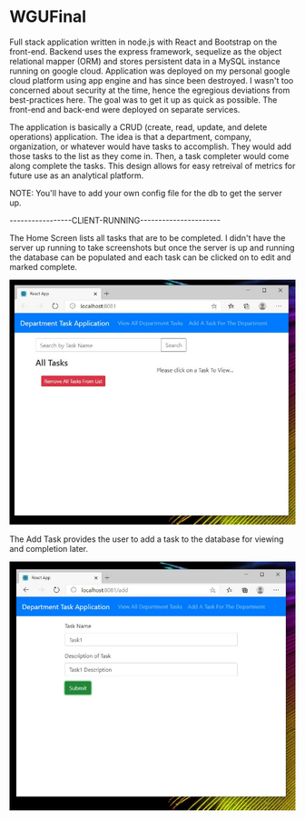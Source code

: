 # WGUFinal

Full stack application written in node.js with React and Bootstrap on the front-end. Backend uses the express framework,
sequelize as the object relational mapper (ORM) and stores persistent data in a MySQL instance running on google cloud. 
Application was deployed on my personal google cloud platform using app engine and has since been destroyed. I wasn't too concerned about security
at the time, hence the egregious deviations from best-practices here. The goal was to get it up as quick as possible. The front-end and back-end were deployed on separate services.

The application is basically a CRUD (create, read, update, and delete operations) application. The idea is that a department, company, organization, or whatever
would have tasks to accomplish. They would add those tasks to the list as they come in. Then, a task completer would come along complete the tasks. This design allows
for easy retreival of metrics for future use as an analytical platform.

NOTE: You'll have to add your own config file for the db to get the server up.

-----------------CLIENT-RUNNING----------------------

The Home Screen lists all tasks that are to be completed. I didn't have the server up running to take screenshots but once the server is up and running the database can be populated and each task can be clicked on to edit and marked complete.

![Home Screen](images/HomeScreenPic.JPG)

The Add Task provides the user to add a task to the database for viewing and completion later.

![Home Screen](images/AddTaskPic.JPG)
